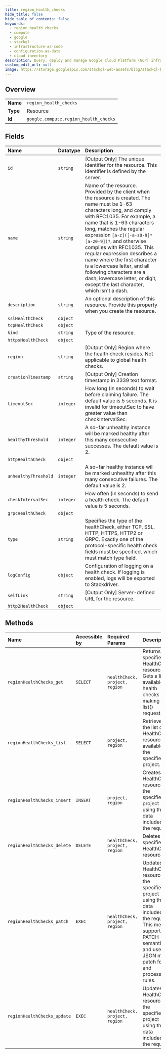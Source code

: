 ```yaml
---
title: region_health_checks
hide_title: false
hide_table_of_contents: false
keywords:
  - region_health_checks
  - compute
  - google    
  - stackql
  - infrastructure-as-code
  - configuration-as-data
  - cloud inventory
description: Query, deploy and manage Google Cloud Platform (GCP) infrastructure and resources using SQL
custom_edit_url: null
image: https://storage.googleapis.com/stackql-web-assets/blog/stackql-blog-post-featured-image.png
---
```

  
    

## Overview
<table><tbody>
<tr><td><b>Name</b></td><td><code>region_health_checks</code></td></tr>
<tr><td><b>Type</b></td><td>Resource</td></tr>
<tr><td><b>Id</b></td><td><code>google.compute.region_health_checks</code></td></tr>
</tbody></table>

## Fields
| Name | Datatype | Description |
|:-----|:---------|:------------|
| `id` | `string` | [Output Only] The unique identifier for the resource. This identifier is defined by the server. |
| `name` | `string` | Name of the resource. Provided by the client when the resource is created. The name must be 1-63 characters long, and comply with RFC1035. For example, a name that is 1-63 characters long, matches the regular expression `[a-z]([-a-z0-9]*[a-z0-9])?`, and otherwise complies with RFC1035. This regular expression describes a name where the first character is a lowercase letter, and all following characters are a dash, lowercase letter, or digit, except the last character, which isn't a dash. |
| `description` | `string` | An optional description of this resource. Provide this property when you create the resource. |
| `sslHealthCheck` | `object` |  |
| `tcpHealthCheck` | `object` |  |
| `kind` | `string` | Type of the resource. |
| `httpsHealthCheck` | `object` |  |
| `region` | `string` | [Output Only] Region where the health check resides. Not applicable to global health checks. |
| `creationTimestamp` | `string` | [Output Only] Creation timestamp in 3339 text format. |
| `timeoutSec` | `integer` | How long (in seconds) to wait before claiming failure. The default value is 5 seconds. It is invalid for timeoutSec to have greater value than checkIntervalSec. |
| `healthyThreshold` | `integer` | A so-far unhealthy instance will be marked healthy after this many consecutive successes. The default value is 2. |
| `httpHealthCheck` | `object` |  |
| `unhealthyThreshold` | `integer` | A so-far healthy instance will be marked unhealthy after this many consecutive failures. The default value is 2. |
| `checkIntervalSec` | `integer` | How often (in seconds) to send a health check. The default value is 5 seconds. |
| `grpcHealthCheck` | `object` |  |
| `type` | `string` | Specifies the type of the healthCheck, either TCP, SSL, HTTP, HTTPS, HTTP2 or GRPC. Exactly one of the protocol-specific health check fields must be specified, which must match type field. |
| `logConfig` | `object` | Configuration of logging on a health check. If logging is enabled, logs will be exported to Stackdriver. |
| `selfLink` | `string` | [Output Only] Server-defined URL for the resource. |
| `http2HealthCheck` | `object` |  |
## Methods
| Name | Accessible by | Required Params | Description |
|:-----|:--------------|:----------------|:------------|
| `regionHealthChecks_get` | `SELECT` | `healthCheck, project, region` | Returns the specified HealthCheck resource. Gets a list of available health checks by making a list() request. |
| `regionHealthChecks_list` | `SELECT` | `project, region` | Retrieves the list of HealthCheck resources available to the specified project. |
| `regionHealthChecks_insert` | `INSERT` | `project, region` | Creates a HealthCheck resource in the specified project using the data included in the request. |
| `regionHealthChecks_delete` | `DELETE` | `healthCheck, project, region` | Deletes the specified HealthCheck resource. |
| `regionHealthChecks_patch` | `EXEC` | `healthCheck, project, region` | Updates a HealthCheck resource in the specified project using the data included in the request. This method supports PATCH semantics and uses the JSON merge patch format and processing rules. |
| `regionHealthChecks_update` | `EXEC` | `healthCheck, project, region` | Updates a HealthCheck resource in the specified project using the data included in the request. |
